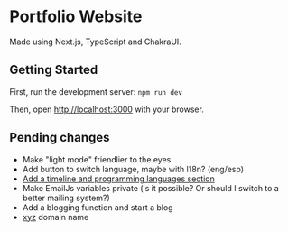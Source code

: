 # Portfolio Website

Made using Next.js, TypeScript and ChakraUI.

## Getting Started

First, run the development server: `npm run dev`

Then, open [http://localhost:3000](http://localhost:3000) with your browser.

## Pending changes

- Make "light mode" friendlier to the eyes
- Add button to switch language, maybe with l18n? (eng/esp)
- [Add a timeline and programming languages section](https://dev.to/m_ahmad/create-professional-portfolio-website-with-nextjs-and-chakraui-4lkn)
- Make EmailJs variables private (is it possible? Or should I switch to a better mailing system?)
- Add a blogging function and start a blog
- [xyz](https://gen.xyz/) domain name
